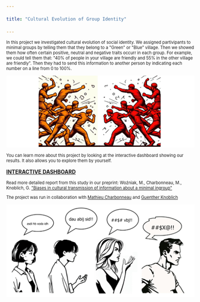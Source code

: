 ```yaml
---

title: "Cultural Evolution of Group Identity"

---
```


<p style="font-size: 80%;">In this project we investigated cultural evolution of social identity. We assigned partivipants to minimal groups by telling them that they belong to a "Green" or "Blue" village. Then we showed them how often certain positive, neutral and negative traits occurr in each group. For example, we could tell them that: "40% of people in your village are friendly and 55% in the other village are friendly". Then they had to send this information to another person by indicating each number on a line from 0 to 100%.</p>

<img src="/assets/images/Villages - colors 01.png">

<p style="font-size: 80%;">You can learn more about this project by looking at the interactive dashboard showing our results. It also allows you to explore them by yourself.</p> 
<p><a href="https://mmwozniak-cultevoself---dashboard-dashboard-cultevoself1-efs9wn.streamlit.app/"  target="_blank"><b>INTERACTIVE DASHBOARD</b></a></p>

<p style="font-size: 80%;">Read more detailed report from this study in our preprint: Woźniak, M., Charbonneau, M., Knoblich, G. <a href="https://osf.io/preprints/psyarxiv/ta9rq"  target="_blank">"Biases in cultural transmission of information about a minimal ingroup"</a> </p>

<p style="font-size: 80%;">The project was run in collaboration with <a href="https://mathieucharbonneau.wordpress.com/"  target="_blank">Mathieu Charbonneau</a> and <a href="https://people.ceu.edu/guenther_knoblich"  target="_blank">Guenther Knoblich</a> </p>

<img src="/assets/images/Chinese whispers2.png">
